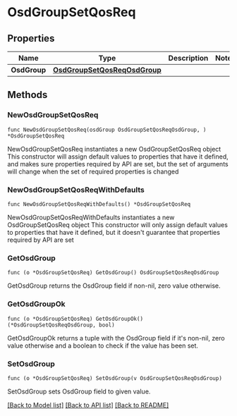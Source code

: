 # OsdGroupSetQosReq

## Properties

Name | Type | Description | Notes
------------ | ------------- | ------------- | -------------
**OsdGroup** | [**OsdGroupSetQosReqOsdGroup**](OsdGroupSetQosReqOsdGroup.md) |  | 

## Methods

### NewOsdGroupSetQosReq

`func NewOsdGroupSetQosReq(osdGroup OsdGroupSetQosReqOsdGroup, ) *OsdGroupSetQosReq`

NewOsdGroupSetQosReq instantiates a new OsdGroupSetQosReq object
This constructor will assign default values to properties that have it defined,
and makes sure properties required by API are set, but the set of arguments
will change when the set of required properties is changed

### NewOsdGroupSetQosReqWithDefaults

`func NewOsdGroupSetQosReqWithDefaults() *OsdGroupSetQosReq`

NewOsdGroupSetQosReqWithDefaults instantiates a new OsdGroupSetQosReq object
This constructor will only assign default values to properties that have it defined,
but it doesn't guarantee that properties required by API are set

### GetOsdGroup

`func (o *OsdGroupSetQosReq) GetOsdGroup() OsdGroupSetQosReqOsdGroup`

GetOsdGroup returns the OsdGroup field if non-nil, zero value otherwise.

### GetOsdGroupOk

`func (o *OsdGroupSetQosReq) GetOsdGroupOk() (*OsdGroupSetQosReqOsdGroup, bool)`

GetOsdGroupOk returns a tuple with the OsdGroup field if it's non-nil, zero value otherwise
and a boolean to check if the value has been set.

### SetOsdGroup

`func (o *OsdGroupSetQosReq) SetOsdGroup(v OsdGroupSetQosReqOsdGroup)`

SetOsdGroup sets OsdGroup field to given value.



[[Back to Model list]](../README.md#documentation-for-models) [[Back to API list]](../README.md#documentation-for-api-endpoints) [[Back to README]](../README.md)


